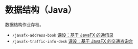 # 数据结构（Java）

数据结构作业存档。

- `/javafx-address-book` [课设：基于 JavaFX 的通讯录](https://github.com/Charlott2/learning-backup/tree/main/university/data-structure/javafx-address-book)
- `/javafx-traffic-info-desk` [课设：基于 JavaFX 的交通咨询台](https://github.com/Charlott2/learning-backup/tree/main/university/data-structure/javafx-traffic-info-desk)
